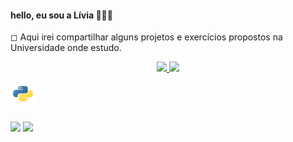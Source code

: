 <div>
 <h4  font = "Courier, monospace" >hello, eu sou a Lívia 🙋‍♀️😊</h4>

 
◻ Aqui irei compartilhar alguns projetos e exercícios propostos na Universidade onde estudo.
</div>
 <div>
<div align = "center" >
  <a href="https://github.com/liviauf">
  <img height = "180em" src = "https://github-readme-stats.vercel.app/api?username=liviaandressa&show_icons=true&theme=synthwave&include_all_commits=true&count_private=true" />
  <img height = "180em" src = "https://github-readme-stats.vercel.app/api/top-langs/?username=liviauf&layout=compact&langs_count=7&theme=synthwave" />
</div
    
 <div style = "display: inline_block"> <br>
    <img align = "center" alt = "Python" height = "30" width = "40" src = "https://raw.githubusercontent.com/devicons/devicon/master/icons/python/python-original.svg ">
</div>
  
  ##
  
<div>
  <a href = "mailto:lass@ic.ufal.br"> <img src = "https://img.shields.io/badge/Gmail-D14836?style=for-the-badge&logo=gmail&logoColor=white" target = "_ blank"></a>
  <a href="https://www.linkedin.com/in/lívia-santos-4b9885206" target="_blank"> <img src = https://img.shields.io/badge/LinkedIn-0077B5?style=for-the-badge&logo=linkedin&logoColor=white> </a> 
</div>
